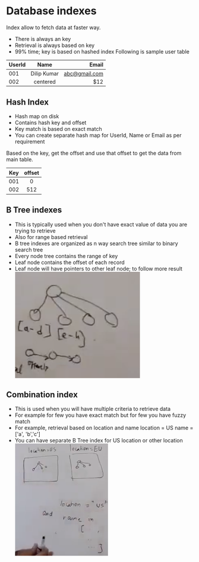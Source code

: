 # Database indexes
Index allow to fetch data at faster way. 
- There is always an key
- Retrieval is always based on key
- 99% time; key is based on hashed index
Following is sample user table

| UserId        | Name          | Email         |
| ------------- |:-------------:| -------------:|
| 001           | Dilip Kumar   | abc@gmail.com |
| 002           | centered      |   $12         |
## Hash Index
- Hash map on disk
- Contains hash key and offset
- Key match is based on exact match
- You can create separate hash map for UserId, Name or Email as per requirement

Based on the key, get the offset and use that offset to get the data from main table.

| Key           | offset        |
| ------------- |:-------------:|
| 001           | 0             |
| 002           | 512           |

## B Tree indexes
- This is typically used when you don't have exact value of data you are trying to retrieve
- Also for range based retrieval 
- B tree indexes are organized as n way search tree similar to binary search tree
- Every node tree contains the range of key
- Leaf node contains the offset of each record
- Leaf node will have pointers to other leaf node; to follow more result
![](./B-Tree-Index.png)
## Combination index
- This is used when you will have multiple criteria to retrieve data
- For example for few you have exact match but for few you have fuzzy match
- For example, retrieval based on location and name
location = US
name = ['a', 'b','c']
- You can have separate B Tree index for US location or other location 
![](./Combinations-Index.png)
